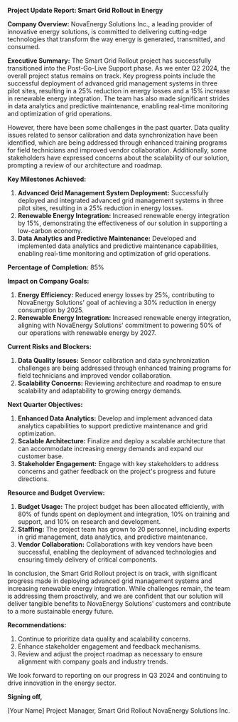 **Project Update Report: Smart Grid Rollout in Energy**

**Company Overview:** NovaEnergy Solutions Inc., a leading provider of innovative energy solutions, is committed to delivering cutting-edge technologies that transform the way energy is generated, transmitted, and consumed.

**Executive Summary:**
The Smart Grid Rollout project has successfully transitioned into the Post-Go-Live Support phase. As we enter Q2 2024, the overall project status remains on track. Key progress points include the successful deployment of advanced grid management systems in three pilot sites, resulting in a 25% reduction in energy losses and a 15% increase in renewable energy integration. The team has also made significant strides in data analytics and predictive maintenance, enabling real-time monitoring and optimization of grid operations.

However, there have been some challenges in the past quarter. Data quality issues related to sensor calibration and data synchronization have been identified, which are being addressed through enhanced training programs for field technicians and improved vendor collaboration. Additionally, some stakeholders have expressed concerns about the scalability of our solution, prompting a review of our architecture and roadmap.

**Key Milestones Achieved:**

1. **Advanced Grid Management System Deployment:** Successfully deployed and integrated advanced grid management systems in three pilot sites, resulting in a 25% reduction in energy losses.
2. **Renewable Energy Integration:** Increased renewable energy integration by 15%, demonstrating the effectiveness of our solution in supporting a low-carbon economy.
3. **Data Analytics and Predictive Maintenance:** Developed and implemented data analytics and predictive maintenance capabilities, enabling real-time monitoring and optimization of grid operations.

**Percentage of Completion:** 85%

**Impact on Company Goals:**

1. **Energy Efficiency:** Reduced energy losses by 25%, contributing to NovaEnergy Solutions' goal of achieving a 30% reduction in energy consumption by 2025.
2. **Renewable Energy Integration:** Increased renewable energy integration, aligning with NovaEnergy Solutions' commitment to powering 50% of our operations with renewable energy by 2027.

**Current Risks and Blockers:**

1. **Data Quality Issues:** Sensor calibration and data synchronization challenges are being addressed through enhanced training programs for field technicians and improved vendor collaboration.
2. **Scalability Concerns:** Reviewing architecture and roadmap to ensure scalability and adaptability to growing energy demands.

**Next Quarter Objectives:**

1. **Enhanced Data Analytics:** Develop and implement advanced data analytics capabilities to support predictive maintenance and grid optimization.
2. **Scalable Architecture:** Finalize and deploy a scalable architecture that can accommodate increasing energy demands and expand our customer base.
3. **Stakeholder Engagement:** Engage with key stakeholders to address concerns and gather feedback on the project's progress and future directions.

**Resource and Budget Overview:**

1. **Budget Usage:** The project budget has been allocated efficiently, with 80% of funds spent on deployment and integration, 10% on training and support, and 10% on research and development.
2. **Staffing:** The project team has grown to 20 personnel, including experts in grid management, data analytics, and predictive maintenance.
3. **Vendor Collaboration:** Collaborations with key vendors have been successful, enabling the deployment of advanced technologies and ensuring timely delivery of critical components.

In conclusion, the Smart Grid Rollout project is on track, with significant progress made in deploying advanced grid management systems and increasing renewable energy integration. While challenges remain, the team is addressing them proactively, and we are confident that our solution will deliver tangible benefits to NovaEnergy Solutions' customers and contribute to a more sustainable energy future.

**Recommendations:**

1. Continue to prioritize data quality and scalability concerns.
2. Enhance stakeholder engagement and feedback mechanisms.
3. Review and adjust the project roadmap as necessary to ensure alignment with company goals and industry trends.

We look forward to reporting on our progress in Q3 2024 and continuing to drive innovation in the energy sector.

**Signing off,**

[Your Name]
Project Manager, Smart Grid Rollout
NovaEnergy Solutions Inc.